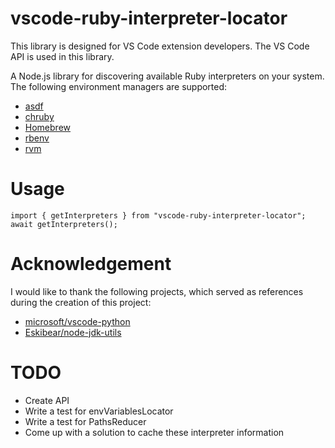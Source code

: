# vscode-ruby-interpreter-locator

This library is designed for VS Code extension developers. The VS Code API is used in this library.

A Node.js library for discovering available Ruby interpreters on your system. The following environment managers are supported:

* [asdf](https://asdf-vm.com/)
* [chruby](https://github.com/postmodern/chruby)
* [Homebrew](https://brew.sh/)
* [rbenv](https://rbenv.org/)
* [rvm](https://rvm.io/)

# Usage

```
import { getInterpreters } from "vscode-ruby-interpreter-locator";
await getInterpreters();
```

# Acknowledgement

I would like to thank the following projects, which served as references during the creation of this project:

* [microsoft/vscode-python](https://github.com/microsoft/vscode-python)
* [Eskibear/node-jdk-utils](https://github.com/Eskibear/node-jdk-utils)

# TODO
* Create API
* Write a test for envVariablesLocator
* Write a test for PathsReducer
* Come up with a solution to cache these interpreter information
